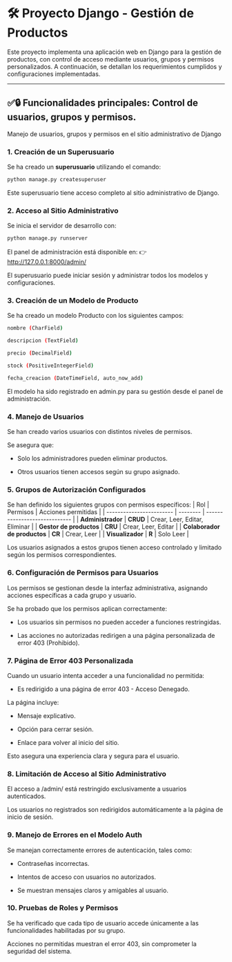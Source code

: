 # 🛠️ Proyecto Django - Gestión de Productos

Este proyecto implementa una aplicación web en Django para la gestión de productos, con control de acceso mediante usuarios, grupos y permisos personalizados. A continuación, se detallan los requerimientos cumplidos y configuraciones implementadas.

---
## ✅🔒 Funcionalidades principales: Control de usuarios, grupos y permisos.
Manejo de usuarios, grupos y permisos en el sitio administrativo de Django

### 1. Creación de un Superusuario

Se ha creado un **superusuario** utilizando el comando:
  ```bash
  python manage.py createsuperuser
  ```
Este superusuario tiene acceso completo al sitio administrativo de Django.

### 2. Acceso al Sitio Administrativo
Se inicia el servidor de desarrollo con:

```bash
python manage.py runserver
```
El panel de administración está disponible en:
👉 http://127.0.0.1:8000/admin/


El superusuario puede iniciar sesión y administrar todos los modelos y configuraciones.

### 3. Creación de un Modelo de Producto
Se ha creado un modelo Producto con los siguientes campos:

```bash
nombre (CharField)

descripcion (TextField)

precio (DecimalField)

stock (PositiveIntegerField)

fecha_creacion (DateTimeField, auto_now_add)
```

El modelo ha sido registrado en admin.py para su gestión desde el panel de administración.

### 4. Manejo de Usuarios
Se han creado varios usuarios con distintos niveles de permisos.

Se asegura que:

 - Solo los administradores pueden eliminar productos.

 - Otros usuarios tienen accesos según su grupo asignado.

### 5. Grupos de Autorización Configurados
Se han definido los siguientes grupos con permisos específicos:
| Rol                      | Permisos | Acciones permitidas           |
| ------------------------ | -------- | ----------------------------- |
| **Administrador**            | **CRUD** | Crear, Leer, Editar, Eliminar |
| **Gestor de productos**      | **CRU**  | Crear, Leer, Editar           |
| **Colaborador de productos** | **CR**   | Crear, Leer                   |
| **Visualizador**             | **R**    | Solo Leer                     |


Los usuarios asignados a estos grupos tienen acceso controlado y limitado según los permisos correspondientes.

### 6. Configuración de Permisos para Usuarios
Los permisos se gestionan desde la interfaz administrativa, asignando acciones específicas a cada grupo y usuario.

Se ha probado que los permisos aplican correctamente:

 - Los usuarios sin permisos no pueden acceder a funciones restringidas.

 - Las acciones no autorizadas redirigen a una página personalizada de error 403 (Prohibido).

### 7. Página de Error 403 Personalizada
Cuando un usuario intenta acceder a una funcionalidad no permitida:

 - Es redirigido a una página de error 403 - Acceso Denegado.

La página incluye:

 - Mensaje explicativo.

 - Opción para cerrar sesión.

 - Enlace para volver al inicio del sitio.

Esto asegura una experiencia clara y segura para el usuario.

### 8. Limitación de Acceso al Sitio Administrativo
El acceso a /admin/ está restringido exclusivamente a usuarios autenticados.

Los usuarios no registrados son redirigidos automáticamente a la página de inicio de sesión.

### 9. Manejo de Errores en el Modelo Auth
Se manejan correctamente errores de autenticación, tales como:

 - Contraseñas incorrectas.

 - Intentos de acceso con usuarios no autorizados.

 - Se muestran mensajes claros y amigables al usuario.

### 10. Pruebas de Roles y Permisos
Se ha verificado que cada tipo de usuario accede únicamente a las funcionalidades habilitadas por su grupo.

Acciones no permitidas muestran el error 403, sin comprometer la seguridad del sistema.



